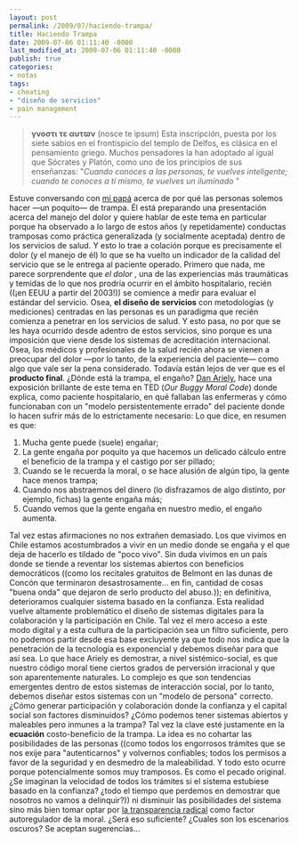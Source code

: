 ```yaml
---
layout: post
permalink: /2009/07/haciendo-trampa/
title: Haciendo Trampa
date: 2009-07-06 01:11:40 -0000
last_modified_at: 2009-07-06 01:11:40 -0000
publish: true
categories:
- notas
tags:
- cheating
- "diseño de servicios"
- pain management
---
```

> **γνοστι τε αυτϖν** (nosce te ipsum) Esta inscripción, puesta por los siete sabios en el frontispicio del templo de Delfos, es clásica en el pensamiento griego. Muchos pensadores la han adoptado al igual que Sócrates y Platón, como uno de los principios de sus enseñanzas: "_Cuando conoces a las personas, te vuelves inteligente; cuando te conoces a tí mismo, te vuelves un iluminado_ "

Estuve conversando con [mi papá](http://www.anestesiologia.cl/departamento/quienes.php "Página del departamento de Anestesia, CLC") acerca de por qué las personas solemos hacer —un poquito— de trampa. Él está preparando una presentación acerca del manejo del dolor y quiere hablar de este tema en particular porque ha observado a lo largo de estos años (y repetidamente) conductas tramposas como práctica generalizada (y socialmente aceptada) dentro de los servicios de salud. Y esto lo trae a colación porque es precisamente el dolor (y el manejo de él) lo que se ha vuelto un indicador de la calidad del servicio que se le entrega al paciente operado. Primero que nada, me parece sorprendente que _el dolor_ , una de las experiencias más traumáticas y temidas de lo que nos prodría ocurrir en el ámbito hospitalario, recién ((¡en EEUU a partir del 2003!)) se comience a medir para evaluar el estándar del servicio. Osea, **el diseño de servicios** con metodologías (y mediciones) centradas en las personas es un paradigma que recién comienza a penetrar en los servicios de salud. Y esto pasa, no por que se les haya ocurrido desde adentro de estos servicios, sino porque es una imposición que viene desde los sistemas de acreditación internacional. Osea, los médicos y profesionales de la salud recién ahora se vienen a preocupar del dolor —por lo tanto, de la experiencia del paciente— como algo que vale ser la pena considerado. Todavía están lejos de ver que es el **producto final**. ¿Dónde está la trampa, el engaño? [Dan Ariely](http://web.mit.edu/ariely/www/MIT/), hace una exposición brillante de este tema en TED (_Our Buggy Moral Code_) donde explica, como paciente hospitalario, en qué fallaban las enfermeras y cómo funcionaban con un "modelo persistentemente errado" del paciente donde lo hacen sufrir más de lo estrictamente necesario:  Lo que dice, en resumen es que:

  1. Mucha gente puede (suele) engañar;
  2. La gente engaña por poquito ya que hacemos un delicado cálculo entre el beneficio de la trampa y el castigo por ser pillado;
  3. Cuando se le recuerda la moral, o se hace alusión de algún tipo, la gente hace menos trampa;
  4. Cuando nos abstraemos del dinero (lo disfrazamos de algo distinto, por ejemplo, fichas) la gente engaña más;
  5. Cuando vemos que la gente engaña en nuestro medio, el engaño aumenta.

Tal vez estas afirmaciones no nos extrañen demasiado. Los que vivimos en Chile estamos acostumbrados a vivir en un medio donde se engaña y el que deja de hacerlo es tildado de "poco vivo". Sin duda vivimos en un país donde se tiende a reventar los sistemas abiertos con beneficios democráticos ((como los recitales gratuitos de Belmont en las dunas de Concón que terminaron desastrosamente... en fin, cantidad de cosas "buena onda" que dejaron de serlo producto del abuso.)); en definitiva, deterioramos cualquier sistema basado en la confianza. Esta realidad vuelve altamente problemático el diseño de sistemas digitales para la colaboración y la participación en Chile. Tal vez el mero acceso a este modo digital y a esta cultura de la participación sea un filtro suficiente, pero no podemos partir desde esa base excluyente ya que todo nos indica que la penetración de la tecnología es exponencial y debemos diseñar para que así sea. Lo que hace Ariely es demostrar, a nivel sistémico-social, es que nuestro código moral tiene ciertos grados de perversión irracional y que son aparentemente naturales. Lo complejo es que son tendencias emergentes dentro de estos sistemas de interacción social, por lo tanto, debemos diseñar estos sistemas con un "modelo de persona" correcto. ¿Cómo generar participación y colaboración donde la confianza y el capital social son factores disminuidos? ¿Cómo podemos tener sistemas abiertos y maleables pero inmunes a la trampa? Tal vez la clave esté justamente en la **ecuación** costo-beneficio de la trampa. La idea es no cohartar las posibilidades de las personas ((como todos los engorrosos trámites que se nos exije para "autenticarnos" y volvernos confiables; todos los permisos a favor de la seguridad y en desmedro de la maleabilidad. Y todo esto ocurre porque potencialmente somos muy tramposos. Es como el pecado original. ¿Se imaginan la velocidad de todos los trámites si el sistema estubiese basado en la confianza? ¿todo el tiempo que perdemos en demostrar que nosotros no vamos a delinquir?)) ni disminuir las posibilidades del sistema sino más bien tomar optar por [la transparencia radical](http://www.herbertspencer.net/2009/transparencia-radical/) como factor autoregulador de la moral. ¿Será eso suficiente? ¿Cuales son los escenarios oscuros? Se aceptan sugerencias...
